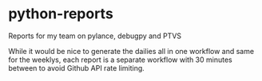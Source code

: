 # python-reports
Reports for my team on pylance, debugpy and PTVS

While it would be nice to generate the dailies all in one workflow
and same for the weeklys, each report is a separate workflow with
30 minutes between to avoid Github API rate limiting.

